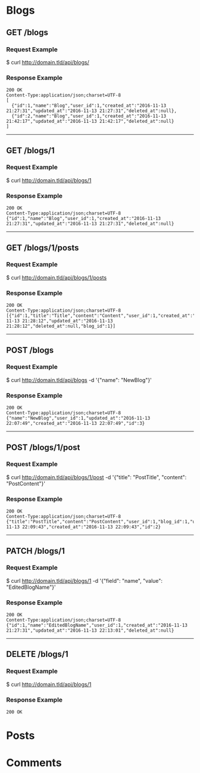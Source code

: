 # Blogs

## GET /blogs

### Request Example

$ curl http://domain.tld/api/blogs/

### Response Example
```
200 OK
Content-Type:application/json;charset=UTF-8
[
  {"id":1,"name":"Blog","user_id":1,"created_at":"2016-11-13 21:27:31","updated_at":"2016-11-13 21:27:31","deleted_at":null},
  {"id":2,"name":"Blog","user_id":1,"created_at":"2016-11-13 21:42:17","updated_at":"2016-11-13 21:42:17","deleted_at":null}
]
```

---

## GET /blogs/1

### Request Example

$ curl http://domain.tld/api/blogs/1

### Response Example
```
200 OK
Content-Type:application/json;charset=UTF-8
{"id":1,"name":"Blog","user_id":1,"created_at":"2016-11-13 21:27:31","updated_at":"2016-11-13 21:27:31","deleted_at":null}
```

---

## GET /blogs/1/posts

### Request Example

$ curl http://domain.tld/api/blogs/1/posts

### Response Example
```
200 OK
Content-Type:application/json;charset=UTF-8
[{"id":1,"title":"Title","content":"Content","user_id":1,"created_at":"2016-11-13 21:28:12","updated_at":"2016-11-13 21:28:12","deleted_at":null,"blog_id":1}]
```

---

## POST /blogs

### Request Example

$ curl http://domain.tld/api/blogs -d '{"name": "NewBlog"}'

### Response Example
```
200 OK
Content-Type:application/json;charset=UTF-8
{"name":"NewBlog","user_id":1,"updated_at":"2016-11-13 22:07:49","created_at":"2016-11-13 22:07:49","id":3}
```

---

## POST /blogs/1/post

### Request Example

$ curl http://domain.tld/api/blogs/1/post -d '{"title": "PostTitle", "content": "PostContent"}'

### Response Example
```
200 OK
Content-Type:application/json;charset=UTF-8
{"title":"PostTitle","content":"PostContent","user_id":1,"blog_id":1,"updated_at":"2016-11-13 22:09:43","created_at":"2016-11-13 22:09:43","id":2}
```

---

## PATCH /blogs/1

### Request Example

$ curl http://domain.tld/api/blogs/1 -d '{"field": "name", "value": "EditedBlogName"}'

### Response Example
```
200 OK
Content-Type:application/json;charset=UTF-8
{"id":1,"name":"EditedBlogName","user_id":1,"created_at":"2016-11-13 21:27:31","updated_at":"2016-11-13 22:13:01","deleted_at":null}
```

---

## DELETE /blogs/1

### Request Example

$ curl http://domain.tld/api/blogs/1

### Response Example
```
200 OK
```

# Posts

# Comments
